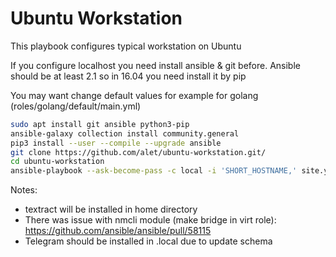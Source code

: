 # Ubuntu Workstation

This playbook configures typical workstation on Ubuntu

If you configure localhost you need install ansible & git before. Ansible should be at least 2.1 so in 16.04 you need install it by pip

You may want change default values for example for golang (roles/golang/default/main.yml)

```sh
sudo apt install git ansible python3-pip
ansible-galaxy collection install community.general
pip3 install --user --compile --upgrade ansible
git clone https://github.com/alet/ubuntu-workstation.git/
cd ubuntu-workstation
ansible-playbook --ask-become-pass -c local -i 'SHORT_HOSTNAME,' site.yml
```
Notes:
- textract will be installed in home directory
- There was issue with nmcli module (make bridge in virt role): https://github.com/ansible/ansible/pull/58115
- Telegram should be installed in .local due to update schema

